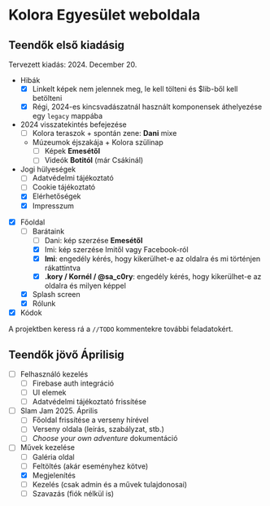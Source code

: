 # Kolora Egyesület weboldala

## Teendők első kiadásig

Tervezett kiadás: 2024. December 20.

- Hibák
  - [x] Linkelt képek nem jelennek meg, le kell tölteni és $lib-ből kell betölteni
  - [x] Régi, 2024-es kincsvadászatnál használt komponensek áthelyezése egy `legacy` mappába
- 2024 visszatekintés befejezése
  - [ ] Kolora teraszok + spontán zene: **Dani** mixe
  - Múzeumok éjszakája + Kolora szülinap
    - [ ] Képek **Emesétől**
    - [ ] Videók **Botitól** (már Csákinál)
- Jogi hülyeségek
  - [ ] Adatvédelmi tájékoztató
  - [ ] Cookie tájékoztató
  - [x] Elérhetőségek
  - [x] Impresszum
- [x] Főoldal
  - [ ] Barátaink
    - [ ] Dani: kép szerzése **Emesétől**
    - [x] Imi: kép szerzése Imitől vagy Facebook-ról
    - [x] **Imi**: engedély kérés, hogy kikerülhet-e az oldalra és mi történjen rákattintva
    - [x] **.kory / Kornél / @sa_c0ry**: engedély kérés, hogy kikerülhet-e az oldalra és milyen képpel
  - [x] Splash screen
  - [x] Rólunk
- [x] Kódok

A projektben keress rá a `//TODO` kommentekre további feladatokért.

## Teendők jövő Áprilisig

- [ ] Felhasználó kezelés
  - [ ] Firebase auth integráció
  - [ ] UI elemek
  - [ ] Adatvédelmi tájékoztató frissítése
- [ ] Slam Jam 2025. Április
  - [ ] Főoldal frissítése a verseny hírével
  - [ ] Verseny oldala (leírás, szabályzat, stb.)
  - [ ] *Choose your own adventure* dokumentáció
- [ ] Művek kezelése
  - [ ] Galéria oldal
  - [ ] Feltöltés (akár eseményhez kötve)
  - [x] Megjelenítés
  - [ ] Kezelés (csak admin és a művek tulajdonosai)
  - [ ] Szavazás (fiók nélkül is)

